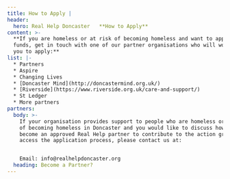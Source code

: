 ```yaml
---
title: How to Apply |
header:
  hero: Real Help Doncaster   **How to Apply**
content: >-
  **If you are homeless or at risk of becoming homeless and want to apply for
  funds, get in touch with one of our partner organisations who will work with
  you to apply:**
list: |-
  * Partners
  * Aspire
  * Changing Lives
  * [Doncaster Mind](http://doncastermind.org.uk/)
  * [Riverside](https://www.riverside.org.uk/care-and-support/)
  * St Ledger
  * More partners
partners:
  body: >-
    If your organisation provides support to people who are homeless or at risk
    of becoming homeless in Doncaster and you would like to discuss how to
    become an approved Real Help partner to contribute to the action group and
    access the application process, please contact us at:


    Email: info@realhelpdoncaster.org
  heading: Become a Partner?
---
```


